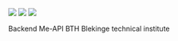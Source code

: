 <img src="https://scrutinizer-ci.com/g/ylvali/me-api2/badges/quality-score.png?b=main">
<img src="https://scrutinizer-ci.com/g/ylvali/me-api2/badges/code-intelligence.svg?b=main">
<img src="https://scrutinizer-ci.com/g/ylvali/me-api2/badges/build.png?b=main">

Backend Me-API 
BTH Blekinge technical institute



